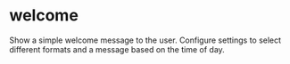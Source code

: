 # welcome
 Show a simple welcome message to the user.  Configure settings to select different formats and a message based on the time of day.
